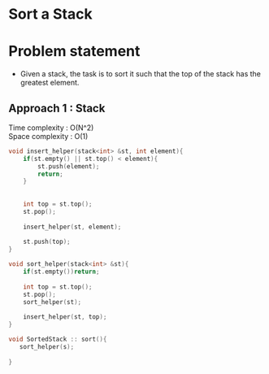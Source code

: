 # Sort a Stack

# Problem statement 

- Given a stack, the task is to sort it such that the top of the stack has the greatest element.

## Approach 1 : Stack

Time complexity : O(N^2)  
Space complexity : O(1)

```cpp
void insert_helper(stack<int> &st, int element){
    if(st.empty() || st.top() < element){
        st.push(element);
        return;
    }
    
    
    int top = st.top();
    st.pop();
    
    insert_helper(st, element);
    
    st.push(top);
}

void sort_helper(stack<int> &st){
    if(st.empty())return;
    
    int top = st.top();
    st.pop();
    sort_helper(st);
    
    insert_helper(st, top);
}

void SortedStack :: sort(){
   sort_helper(s);
    
}
```